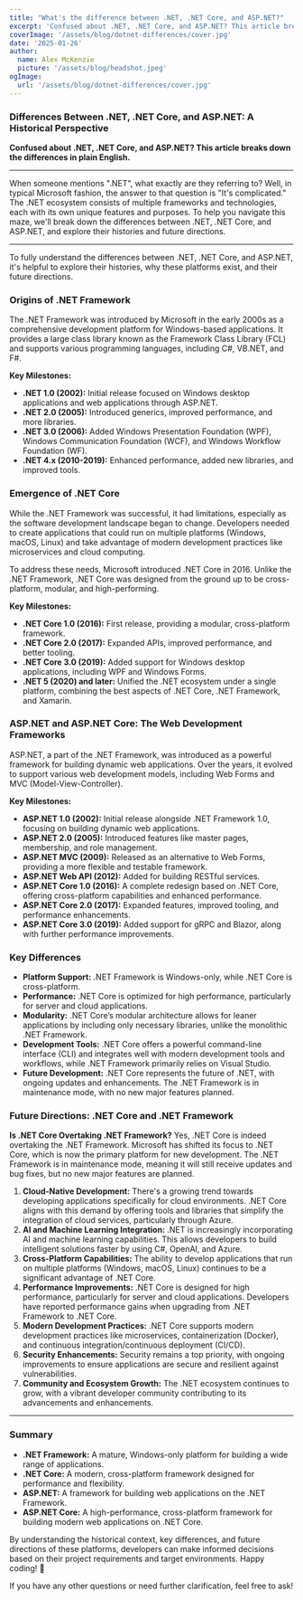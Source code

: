 ```yaml
---
title: "What's the difference between .NET, .NET Core, and ASP.NET?"
excerpt: 'Confused about .NET, .NET Core, and ASP.NET? This article breaks down the differences in plain English.'
coverImage: '/assets/blog/dotnet-differences/cover.jpg'
date: '2025-01-26'
author:
  name: Alex McKenzie
  picture: '/assets/blog/headshot.jpeg'
ogImage:
  url: '/assets/blog/dotnet-differences/cover.jpg'
---
```


### Differences Between .NET, .NET Core, and ASP.NET: A Historical Perspective

**Confused about .NET, .NET Core, and ASP.NET? This article breaks down the differences in plain English.**

---

When someone mentions ".NET", what exactly are they referring to? Well, in typical Microsoft fashion, the answer to that question is "It's complicated." The .NET ecosystem consists of multiple frameworks and technologies, each with its own unique features and purposes. To help you navigate this maze, we'll break down the differences between .NET, .NET Core, and ASP.NET, and explore their histories and future directions.

---

To fully understand the differences between .NET, .NET Core, and ASP.NET, it's helpful to explore their histories, why these platforms exist, and their future directions.

### Origins of .NET Framework
The .NET Framework was introduced by Microsoft in the early 2000s as a comprehensive development platform for Windows-based applications. It provides a large class library known as the Framework Class Library (FCL) and supports various programming languages, including C#, VB.NET, and F#.

**Key Milestones:**
- **.NET 1.0 (2002):** Initial release focused on Windows desktop applications and web applications through ASP.NET.
- **.NET 2.0 (2005):** Introduced generics, improved performance, and more libraries.
- **.NET 3.0 (2006):** Added Windows Presentation Foundation (WPF), Windows Communication Foundation (WCF), and Windows Workflow Foundation (WF).
- **.NET 4.x (2010-2019):** Enhanced performance, added new libraries, and improved tools.

### Emergence of .NET Core
While the .NET Framework was successful, it had limitations, especially as the software development landscape began to change. Developers needed to create applications that could run on multiple platforms (Windows, macOS, Linux) and take advantage of modern development practices like microservices and cloud computing.

To address these needs, Microsoft introduced .NET Core in 2016. Unlike the .NET Framework, .NET Core was designed from the ground up to be cross-platform, modular, and high-performing.

**Key Milestones:**
- **.NET Core 1.0 (2016):** First release, providing a modular, cross-platform framework.
- **.NET Core 2.0 (2017):** Expanded APIs, improved performance, and better tooling.
- **.NET Core 3.0 (2019):** Added support for Windows desktop applications, including WPF and Windows Forms.
- **.NET 5 (2020) and later:** Unified the .NET ecosystem under a single platform, combining the best aspects of .NET Core, .NET Framework, and Xamarin.

### ASP.NET and ASP.NET Core: The Web Development Frameworks
ASP.NET, a part of the .NET Framework, was introduced as a powerful framework for building dynamic web applications. Over the years, it evolved to support various web development models, including Web Forms and MVC (Model-View-Controller).

**Key Milestones:**
- **ASP.NET 1.0 (2002):** Initial release alongside .NET Framework 1.0, focusing on building dynamic web applications.
- **ASP.NET 2.0 (2005):** Introduced features like master pages, membership, and role management.
- **ASP.NET MVC (2009):** Released as an alternative to Web Forms, providing a more flexible and testable framework.
- **ASP.NET Web API (2012):** Added for building RESTful services.
- **ASP.NET Core 1.0 (2016):** A complete redesign based on .NET Core, offering cross-platform capabilities and enhanced performance.
- **ASP.NET Core 2.0 (2017):** Expanded features, improved tooling, and performance enhancements.
- **ASP.NET Core 3.0 (2019):** Added support for gRPC and Blazor, along with further performance improvements.

### Key Differences
- **Platform Support:** .NET Framework is Windows-only, while .NET Core is cross-platform.
- **Performance:** .NET Core is optimized for high performance, particularly for server and cloud applications.
- **Modularity:** .NET Core’s modular architecture allows for leaner applications by including only necessary libraries, unlike the monolithic .NET Framework.
- **Development Tools:** .NET Core offers a powerful command-line interface (CLI) and integrates well with modern development tools and workflows, while .NET Framework primarily relies on Visual Studio.
- **Future Development:** .NET Core represents the future of .NET, with ongoing updates and enhancements. The .NET Framework is in maintenance mode, with no new major features planned.

### Future Directions: .NET Core and .NET Framework

**Is .NET Core Overtaking .NET Framework?**
Yes, .NET Core is indeed overtaking the .NET Framework. Microsoft has shifted its focus to .NET Core, which is now the primary platform for new development. The .NET Framework is in maintenance mode, meaning it will still receive updates and bug fixes, but no new major features are planned.
1. **Cloud-Native Development:** There's a growing trend towards developing applications specifically for cloud environments. .NET Core aligns with this demand by offering tools and libraries that simplify the integration of cloud services, particularly through Azure.
2. **AI and Machine Learning Integration:** .NET is increasingly incorporating AI and machine learning capabilities. This allows developers to build intelligent solutions faster by using C#, OpenAI, and Azure.
3. **Cross-Platform Capabilities:** The ability to develop applications that run on multiple platforms (Windows, macOS, Linux) continues to be a significant advantage of .NET Core.
4. **Performance Improvements:** .NET Core is designed for high performance, particularly for server and cloud applications. Developers have reported performance gains when upgrading from .NET Framework to .NET Core.
5. **Modern Development Practices:** .NET Core supports modern development practices like microservices, containerization (Docker), and continuous integration/continuous deployment (CI/CD).
6. **Security Enhancements:** Security remains a top priority, with ongoing improvements to ensure applications are secure and resilient against vulnerabilities.
7. **Community and Ecosystem Growth:** The .NET ecosystem continues to grow, with a vibrant developer community contributing to its advancements and enhancements.

---

### Summary
- **.NET Framework:** A mature, Windows-only platform for building a wide range of applications.
- **.NET Core:** A modern, cross-platform framework designed for performance and flexibility.
- **ASP.NET:** A framework for building web applications on the .NET Framework.
- **ASP.NET Core:** A high-performance, cross-platform framework for building modern web applications on .NET Core.

By understanding the historical context, key differences, and future directions of these platforms, developers can make informed decisions based on their project requirements and target environments. Happy coding! 🚀

If you have any other questions or need further clarification, feel free to ask!
